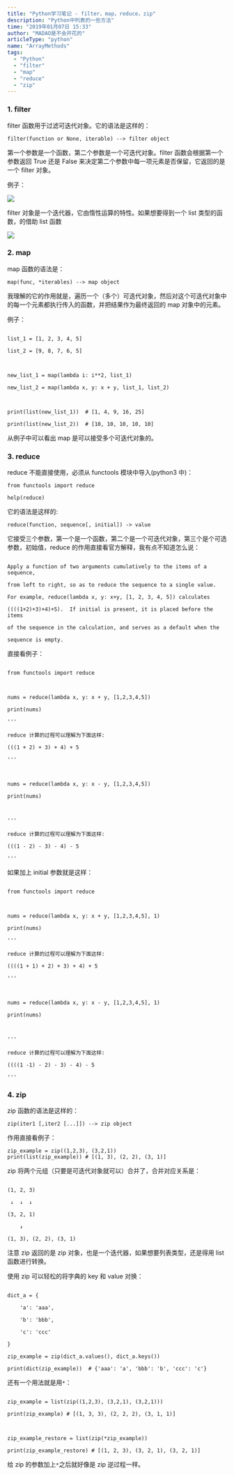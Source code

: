 ```yaml
---
title: "Python学习笔记 - filter，map，reduce，zip"
description: "Python中列表的一些方法"
time: "2019年01月07日 15:33"
author: "MADAO是不会开花的"
articleType: "python"
name: "ArrayMethods"
tags:
  - "Python"
  - "filter"
  - "map"
  - "reduce"
  - "zip"
---
```


### 1. filter

filter 函数用于过滤可迭代对象。它的语法是这样的：

```
filter(function or None, iterable) --> filter object
```

第一个参数是一个函数，第二个参数是一个可迭代对象。filter 函数会根据第一个参数返回 True 还是 False 来决定第二个参数中每一项元素是否保留，它返回的是一个 filter 对象。

例子：

![](/articlesImages/python/array_methods/image.png)

filter 对象是一个迭代器，它由惰性运算的特性。如果想要得到一个 list 类型的函数，的借助 list 函数

![](/articlesImages/python/array_methods/image1.png)

### 2. map

map 函数的语法是：

```
map(func, *iterables) --> map object
```

我理解的它的作用就是，遍历一个（多个）可迭代对象，然后对这个可迭代对象中的每一个元素都执行传入的函数，并把结果作为最终返回的 map 对象中的元素。

例子：

```

list_1 = [1, 2, 3, 4, 5]

list_2 = [9, 8, 7, 6, 5]



new_list_1 = map(lambda i: i**2, list_1)

new_list_2 = map(lambda x, y: x + y, list_1, list_2)



print(list(new_list_1))  # [1, 4, 9, 16, 25]

print(list(new_list_2))  # [10, 10, 10, 10, 10]

```

从例子中可以看出 map 是可以接受多个可迭代对象的。

### 3. reduce

reduce 不能直接使用，必须从 functools 模块中导入(python3 中)：

```
from functools import reduce

help(reduce)
```

它的语法是这样的:

```
reduce(function, sequence[, initial]) -> value
```

它接受三个参数，第一个是一个函数，第二个是一个可迭代对象，第三个是个可选参数，初始值，reduce 的作用直接看官方解释，我有点不知道怎么说：

```

Apply a function of two arguments cumulatively to the items of a sequence,

from left to right, so as to reduce the sequence to a single value.

For example, reduce(lambda x, y: x+y, [1, 2, 3, 4, 5]) calculates

((((1+2)+3)+4)+5).  If initial is present, it is placed before the items

of the sequence in the calculation, and serves as a default when the

sequence is empty.

```

直接看例子：

```

from functools import reduce



nums = reduce(lambda x, y: x + y, [1,2,3,4,5])

print(nums)

'''

reduce 计算的过程可以理解为下面这样:

(((1 + 2) + 3) + 4) + 5

'''



nums = reduce(lambda x, y: x - y, [1,2,3,4,5])

print(nums)



'''

reduce 计算的过程可以理解为下面这样:

(((1 - 2) - 3) - 4) - 5

'''

```

如果加上 initial 参数就是这样：

```

from functools import reduce



nums = reduce(lambda x, y: x + y, [1,2,3,4,5], 1)

print(nums)

'''

reduce 计算的过程可以理解为下面这样:

((((1 + 1) + 2) + 3) + 4) + 5

'''



nums = reduce(lambda x, y: x - y, [1,2,3,4,5], 1)

print(nums)



'''

reduce 计算的过程可以理解为下面这样:

((((1 -1) - 2) - 3) - 4) - 5

'''

```

### 4. zip

zip 函数的语法是这样的：

```
zip(iter1 [,iter2 [...]]) --> zip object
```

作用直接看例子：

```
zip_example = zip((1,2,3), (3,2,1))
print(list(zip_example)) # [(1, 3), (2, 2), (3, 1)]
```

zip 将两个元组（只要是可迭代对象就可以）合并了，合并对应关系是：

```

(1, 2, 3)

 ↓  ↓  ↓

(3, 2, 1)

    ↓

(1, 3), (2, 2), (3, 1)

```

注意 zip 返回的是 zip 对象，也是一个迭代器，如果想要列表类型，还是得用 list 函数进行转换。

使用 zip 可以轻松的将字典的 key 和 value 对换：

```

dict_a = {

    'a': 'aaa',

    'b': 'bbb',

    'c': 'ccc'

}

zip_example = zip(dict_a.values(), dict_a.keys())

print(dict(zip_example))  # {'aaa': 'a', 'bbb': 'b', 'ccc': 'c'}

```

还有一个用法就是用`*`：


```

zip_example = list(zip((1,2,3), (3,2,1), (3,2,1)))

print(zip_example) # [(1, 3, 3), (2, 2, 2), (3, 1, 1)]



zip_example_restore = list(zip(*zip_example))

print(zip_example_restore) # [(1, 2, 3), (3, 2, 1), (3, 2, 1)]

```

给 zip 的参数加上`*`之后就好像是 zip 逆过程一样。
